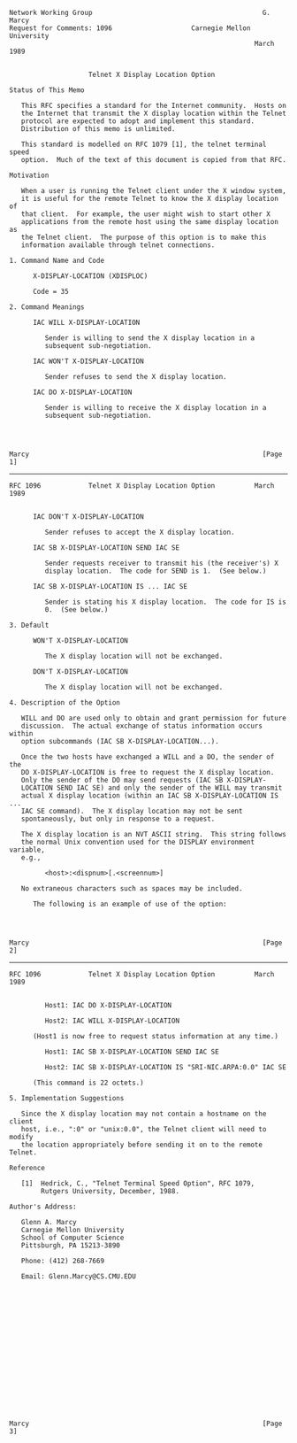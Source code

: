     Network Working Group                                           G. Marcy
    Request for Comments: 1096                    Carnegie Mellon University
                                                                  March 1989


                        Telnet X Display Location Option

    Status of This Memo

       This RFC specifies a standard for the Internet community.  Hosts on
       the Internet that transmit the X display location within the Telnet
       protocol are expected to adopt and implement this standard.
       Distribution of this memo is unlimited.

       This standard is modelled on RFC 1079 [1], the telnet terminal speed
       option.  Much of the text of this document is copied from that RFC.

    Motivation

       When a user is running the Telnet client under the X window system,
       it is useful for the remote Telnet to know the X display location of
       that client.  For example, the user might wish to start other X
       applications from the remote host using the same display location as
       the Telnet client.  The purpose of this option is to make this
       information available through telnet connections.

    1. Command Name and Code

          X-DISPLAY-LOCATION (XDISPLOC)

          Code = 35

    2. Command Meanings

          IAC WILL X-DISPLAY-LOCATION

             Sender is willing to send the X display location in a
             subsequent sub-negotiation.

          IAC WON'T X-DISPLAY-LOCATION

             Sender refuses to send the X display location.

          IAC DO X-DISPLAY-LOCATION

             Sender is willing to receive the X display location in a
             subsequent sub-negotiation.




    Marcy                                                           [Page 1]

------------------------------------------------------------------------

``` newpage
RFC 1096            Telnet X Display Location Option          March 1989


      IAC DON'T X-DISPLAY-LOCATION

         Sender refuses to accept the X display location.

      IAC SB X-DISPLAY-LOCATION SEND IAC SE

         Sender requests receiver to transmit his (the receiver's) X
         display location.  The code for SEND is 1.  (See below.)

      IAC SB X-DISPLAY-LOCATION IS ... IAC SE

         Sender is stating his X display location.  The code for IS is
         0.  (See below.)

3. Default

      WON'T X-DISPLAY-LOCATION

         The X display location will not be exchanged.

      DON'T X-DISPLAY-LOCATION

         The X display location will not be exchanged.

4. Description of the Option

   WILL and DO are used only to obtain and grant permission for future
   discussion.  The actual exchange of status information occurs within
   option subcommands (IAC SB X-DISPLAY-LOCATION...).

   Once the two hosts have exchanged a WILL and a DO, the sender of the
   DO X-DISPLAY-LOCATION is free to request the X display location.
   Only the sender of the DO may send requests (IAC SB X-DISPLAY-
   LOCATION SEND IAC SE) and only the sender of the WILL may transmit
   actual X display location (within an IAC SB X-DISPLAY-LOCATION IS ...
   IAC SE command).  The X display location may not be sent
   spontaneously, but only in response to a request.

   The X display location is an NVT ASCII string.  This string follows
   the normal Unix convention used for the DISPLAY environment variable,
   e.g.,

         <host>:<dispnum>[.<screennum>]

   No extraneous characters such as spaces may be included.

      The following is an example of use of the option:




Marcy                                                           [Page 2]
```

------------------------------------------------------------------------

``` newpage
RFC 1096            Telnet X Display Location Option          March 1989


         Host1: IAC DO X-DISPLAY-LOCATION

         Host2: IAC WILL X-DISPLAY-LOCATION

      (Host1 is now free to request status information at any time.)

         Host1: IAC SB X-DISPLAY-LOCATION SEND IAC SE

         Host2: IAC SB X-DISPLAY-LOCATION IS "SRI-NIC.ARPA:0.0" IAC SE

      (This command is 22 octets.)

5. Implementation Suggestions

   Since the X display location may not contain a hostname on the client
   host, i.e., ":0" or "unix:0.0", the Telnet client will need to modify
   the location appropriately before sending it on to the remote Telnet.

Reference

   [1]  Hedrick, C., "Telnet Terminal Speed Option", RFC 1079,
        Rutgers University, December, 1988.

Author's Address:

   Glenn A. Marcy
   Carnegie Mellon University
   School of Computer Science
   Pittsburgh, PA 15213-3890

   Phone: (412) 268-7669

   Email: Glenn.Marcy@CS.CMU.EDU


















Marcy                                                           [Page 3]
```
